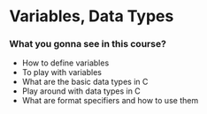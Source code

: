 # Variables, Data Types

### What you gonna see in this course?
- How to define variables
- To play with variables
- What are the basic data types in C
- Play around with data types in C
- What are format specifiers and how to use them
